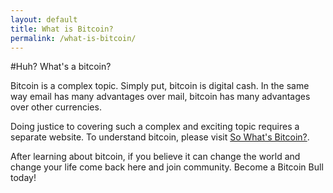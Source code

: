 ```yaml
---
layout: default
title: What is Bitcoin?
permalink: /what-is-bitcoin/
---
```


#Huh? What's a bitcoin?

Bitcoin is a complex topic. Simply put, bitcoin is digital cash. In the same way email has many advantages over mail, bitcoin has many advantages over other currencies.

Doing justice to covering such a complex and exciting topic requires a separate website. To understand bitcoin, please visit [So What's Bitcoin?](http://www.sowhatsbitcoin.com).

After learning about bitcoin, if you believe it can change the world and change your life come back here and join community. Become a Bitcoin Bull today!